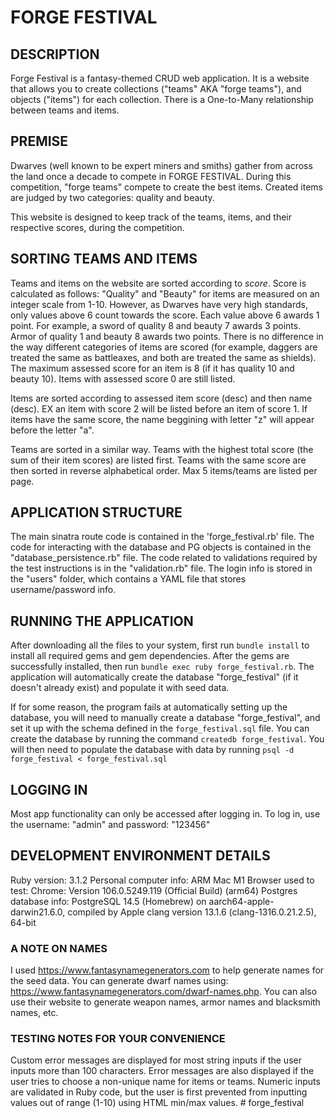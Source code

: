 # FORGE FESTIVAL #

## DESCRIPTION ##
Forge Festival is a fantasy-themed CRUD web application. It is a website that allows you to create collections ("teams" AKA "forge teams"), and objects ("items") for each collection. There is a One-to-Many relationship between teams and items. 

## PREMISE ##
Dwarves (well known to be expert miners and smiths) gather from across the land once a decade to compete in FORGE FESTIVAL. During this competition, "forge teams" compete to create the best items. Created items are judged by two categories: quality and beauty. 

This website is designed to keep track of the teams, items, and their respective scores, during the competition. 

## SORTING TEAMS AND ITEMS ##
Teams and items on the website are sorted according to *score*. Score is calculated as follows:
"Quality" and "Beauty" for items are measured on an integer scale from 1-10. However, as Dwarves have very high standards, only values above 6 count towards the score. Each value above 6 awards 1 point. For example, a sword of quality 8 and beauty 7 awards 3 points. Armor of quality 1 and beauty 8 awards two points. There is no difference in the way different categories of items are scored (for example, daggers are treated the same as battleaxes, and both are treated the same as shields). The maximum assessed score for an item is 8 (if it has quality 10 and beauty 10). Items with assessed score 0 are still listed.

Items are sorted according to assessed item score (desc) and then name (desc). EX an item with score 2 will be listed before an item of score 1. If items have the same score, the name beggining with letter "z" will appear before the letter "a".

Teams are sorted in a similar way. Teams with the highest total score (the sum of their item scores) are listed first. Teams with the same score are then sorted in reverse alphabetical order. Max 5 items/teams are listed per page. 

## APPLICATION STRUCTURE ##
The main sinatra route code is contained in the 'forge_festival.rb' file. The code for interacting with the database and PG objects is contained in the "database_persistence.rb" file. The code related to validations required by the test instructions is in the "validation.rb" file. The login info is stored in the "users" folder, which contains a YAML file that stores username/password info. 

## RUNNING THE APPLICATION ##
After downloading all the files to your system, first run `bundle install` to install all required gems and gem dependencies. After the gems are successfully installed, then run `bundle exec ruby forge_festival.rb`. The application will automatically create the database "forge_festival" (if it doesn't already exist) and populate it with seed data. 

If for some reason, the program fails at automatically setting up the database, you will need to manually create a database "forge_festival", and set it up with the schema defined in the `forge_festival.sql` file. You can create the database by running the command `createdb forge_festival`. You will then need to populate the database with data by running `psql -d forge_festival < forge_festival.sql`

## LOGGING IN ##
Most app functionality can only be accessed after logging in. To log in, use the username: "admin" and password: "123456"

## DEVELOPMENT ENVIRONMENT DETAILS ##
Ruby version: 3.1.2
Personal computer info: ARM Mac M1
Browser used to test: Chrome: Version 106.0.5249.119 (Official Build) (arm64)
Postgres database info: PostgreSQL 14.5 (Homebrew) on aarch64-apple-darwin21.6.0, compiled by Apple clang version 13.1.6 (clang-1316.0.21.2.5), 64-bit

### A NOTE ON NAMES ###
I used https://www.fantasynamegenerators.com to help generate names for the seed data. You can generate dwarf names using: https://www.fantasynamegenerators.com/dwarf-names.php. You can also use their website to generate weapon names, armor names and blacksmith names, etc. 

### TESTING NOTES FOR YOUR CONVENIENCE ###
Custom error messages are displayed for most string inputs if the user inputs more than 100 characters. Error messages are also displayed if the user tries to choose a non-unique name for items or teams.
Numeric inputs are validated in Ruby code, but the user is first prevented from inputting values out of range (1-10) using HTML min/max values. # forge_festival
